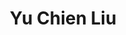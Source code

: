 ---
title: Yu Chien Liu
weight: 2
profile_img: images/yuchien.png
description: Everything but engineering with no time on her hand
linkedin: https://www.linkedin.com/in/yuchienliu/
---